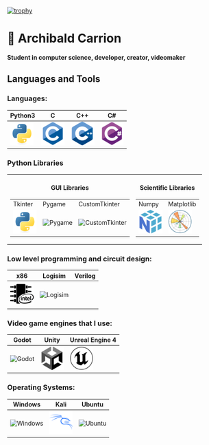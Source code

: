[![trophy](https://github-profile-trophy.vercel.app/?username=archibald-carrion&theme=matrix)](https://github.com/ryo-ma/github-profile-trophy)

# 👾 Archibald Carrion
**Student in computer science, developer, creator, videomaker**

## Languages and Tools 
<div>

### Languages:
| Python3 | C | C++ | C# |
|----------|----------|----------|-----|
|  <img src="https://github.com/devicons/devicon/blob/master/icons/python/python-original.svg" title="Python"  alt="Python" width="55" height="55"/> |  <img src="https://github.com/devicons/devicon/blob/master/icons/c/c-original.svg" title="C"  alt="C" width="55" height="55"/> |  <img src="https://github.com/devicons/devicon/blob/master/icons/cplusplus/cplusplus-original.svg" title="C plus plus" alt="C++" width="55" height="55"/> |  <img src="https://github.com/devicons/devicon/blob/master/icons/csharp/csharp-original.svg" title="C sharp" alt="C#" width="55" height="55"/>|

### Python Libraries


<body>
<table border="0" style="border-color: transparent; background-color: transparent;">
<tr>
<td>
    <table border="0px" bordercolor="#F">
    <h4 align="center">GUI Libraries</h4>
    <tr>
        <td>Tkinter</td>
        <td>Pygame</td>
        <td>CustomTkinter</td>
    </tr>
    <tr>
        <td><img src="https://github.com/devicons/devicon/blob/master/icons/python/python-original.svg" title="Python"  alt="Python" width="55" height="55"/> </td>
        <td> <img src="https://user-images.githubusercontent.com/46412508/170405943-e75458ec-6cb4-462e-91ba-43c861a3d6cf.png" title="Pygame"  alt="Pygame" width="55" height="55" align="center"/> </td>
        <td>  <img src="https://github.com/TomSchimansky/CustomTkinter/blob/master/customtkinter/assets/icons/CustomTkinter_icon_Windows.ico" title="CustomTkinter"  alt="CustomTkinter" width="55" height="55" align="center"/> </td>
    </tr> 
    </table>
</td>
<td>
    <table border="0px" bordercolor="#F">
    <h4 align="center">Scientific Libraries</h4>
    <tr>
        <td>Numpy</td>
        <td>Matplotlib</td>
    </tr>
    <tr>
        <td><img src="https://github.com/devicons/devicon/blob/master/icons/numpy/numpy-original.svg" title="Numpy"  alt="Numpy" width="55" height="55"/> </td>
        <td><img src="https://github.com/devicons/devicon/blob/master/icons/matplotlib/matplotlib-original.svg" title="Matplotlib"  alt="Matplotlib" width="55" height="55"/> </td>
    </tr>
    </table>
</td>
</tr>
</table>




### Low level programming and circuit design:
| x86 |  Logisim | Verilog |
|----------|----------|----------|
| <img src="img/assembly_intel_icon_132576.svg" title="x86"  alt="x86" width="55" height="55"/> | <img src="https://upload.wikimedia.org/wikipedia/commons/b/ba/Logisim-icon.svg" title="Logisim"  alt="Logisim" width="55" height="55"/> |

### Video game engines that I use:
| Godot | Unity | Unreal Engine 4 |
|----------|----------|----------|
| <img src="https://godotengine.org/assets/press/logo_vertical_color_dark.png" title="Godot"  alt="Godot" width="55" height="55"/> | <img src="https://github.com/devicons/devicon/blob/master/icons/unity/unity-original.svg" title="Unity"  alt="Unity" width="55" height="55"/> | <img src="https://github.com/devicons/devicon/blob/master/icons/unrealengine/unrealengine-original.svg" title="Unreal Engine 4"  alt="Unreal Engine 4" width="55" height="55"/> |

### Operating Systems:
| Windows | Kali | Ubuntu |
|----------|----------|----------|
| <img src="https://github.com/canaleal/devicon/blob/new-icon-kali-linux/icons/windows8/windows8-original.svg" title="Windows"  alt="Windows" width="55" height="55"/> | <img src="https://github.com/canaleal/devicon/blob/new-icon-kali-linux/icons/kalilinux/kalilinux-original-wordmark.svg" title="Kali"  alt="Kali" width="55" height="55"/> | <img src="https://github.com/canaleal/devicon/blob/new-icon-kali-linux/icons/ubuntu/ubuntu-original.svg" title="Ubuntu"  alt="Ubuntu" width="55" height="55"/> |


</div>



<!--
**archibald-carrion/archibald-carrion** is a ✨ _special_ ✨ repository because its `README.md` (this file) appears on your GitHub profile.

Here are some ideas to get you started:

- 🔭 I’m currently working on ...
- 🌱 I’m currently learning ...
- 👯 I’m looking to collaborate on ...
- 🤔 I’m looking for help with ...
- 💬 Ask me about ...
- 📫 How to reach me: ...
- 😄 Pronouns: ...
- ⚡ Fun fact: ...
-->